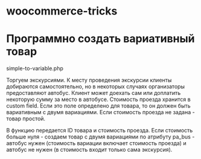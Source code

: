 # woocommerce-tricks

# Программно создать вариативный товар
simple-to-variable.php

Торгуем экскурсиями. К месту проведения экскурсии клиенты добираются самостоятельно, но в некоторых случаях организаторы предоставляют автобус. Клиент может доехать сам или доплатить некоторую сумму за место в автобусе. Стоимость проезда хранится в custom field.  Если это поле определено для товара, то он должен быть вариативным с двумя вариациями. Если стоимость проезда не задана - товар простой.

В функцию передается ID товара и стоимость проезда. Если стоимость больше нуля - создаем товар с двумя вариациями по атрибуту pa_bus - автобус нужен (стоимость вариации включает стоимость проезда) и автобус не нужен (в стоимость входит только сама экскурсия). 
